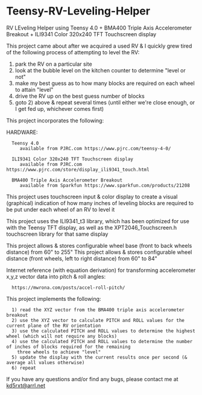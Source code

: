 # Teensy-RV-Leveling-Helper
RV LEveling Helper using Teensy 4.0 + BMA400 Triple Axis Accelerometer Breakout + ILI9341 Color 320x240 TFT Touchscreen display

This project came about after we acquired a used RV & I quickly grew tired of the following process of attempting to level the RV:
   1) park the RV on a particular site
   2) look at the bubble level on the kitchen counter to determine "level or not"
   3) make my best guess as to how many blocks are required on each wheel to attain "level"
   4) drive the RV up on the best guess number of blocks
   5) goto 2) above & repeat several times (until either we're close enough, or I get fed up, whichever comes first)

This project incorporates the following:

   HARDWARE:

      Teensy 4.0
         available from PJRC.com https://www.pjrc.com/teensy-4-0/

      ILI9341 Color 320x240 TFT Touchscreen display
         available from PJRC.com https://www.pjrc.com/store/display_ili9341_touch.html

      BMA400 Triple Axis Accelerometer Breakout
         available from Sparkfun https://www.sparkfun.com/products/21208


   This project uses touchscreen input & color display to create a visual (graphical) indication of how many inches of
      leveling blocks are required to be put under each wheel of an RV to level it
  
   This project uses the ILI9341_t3 library, which has been optimized for use with the Teensy TFT display, as well as
      the XPT2046_Touchscreen.h touchscreen library for that same display


   This project allows & stores configurable wheel base (front to back wheels distance) from 60" to 255"
   This project allows & stores configurable wheel distance (front wheels, left to right distance) from 60" to 84"


   Internet reference (with equation derivation) for transforming accelerometer x,y,z vector data into pitch & roll angles:

      https://mwrona.com/posts/accel-roll-pitch/

   This project implements the following:

      1) read the XYZ vector from the BMA400 triple axis accelerometer breakout
      2) use the XYZ vector to calculate PITCH and ROLL values for the current plane of the RV orientation
      3) use the calculated PITCH and ROLL values to determine the highest wheel (which will not require any blocks)
      4) use the calculated PITCH and ROLL values to determine the number of inches of blocks required for the remaining
        three wheels to achieve "level"
      5) update the display with the current results once per second (& average all values otherwise)
      6) repeat

If you have any questions and/or find any bugs, please contact me at kd5rxt@arrl.net
